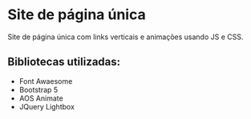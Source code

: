 # Site de página única
Site de página única com links verticais e animações usando JS e CSS.

## Bibliotecas utilizadas:
- Font Awaesome
- Bootstrap 5
- AOS Animate
- JQuery Lightbox
